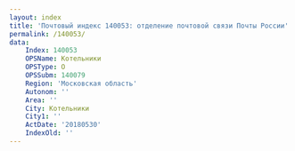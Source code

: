 ```yaml
---
layout: index
title: 'Почтовый индекс 140053: отделение почтовой связи Почты России'
permalink: /140053/
data:
    Index: 140053
    OPSName: Котельники
    OPSType: О
    OPSSubm: 140079
    Region: 'Московская область'
    Autonom: ''
    Area: ''
    City: Котельники
    City1: ''
    ActDate: '20180530'
    IndexOld: ''
---
```

